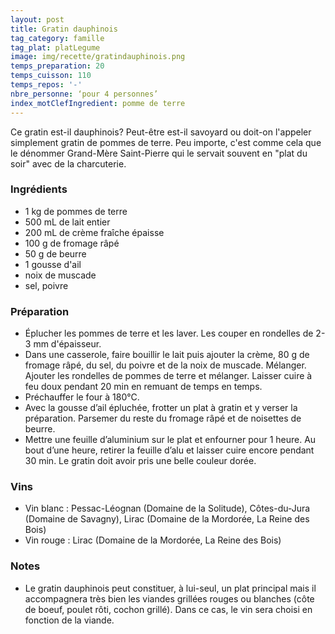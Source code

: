 ```yaml
---
layout: post
title: Gratin dauphinois
tag_category: famille
tag_plat: platLegume
image: img/recette/gratindauphinois.png
temps_preparation: 20
temps_cuisson: 110
temps_repos: '-'
nbre_personne: ‘pour 4 personnes’
index_motClefIngredient: pomme de terre
---
```

Ce gratin est-il dauphinois? Peut-être est-il savoyard ou doit-on l'appeler simplement gratin de pommes de terre. Peu importe, c'est comme cela que le dénommer Grand-Mère Saint-Pierre qui le servait souvent en "plat du soir" avec de la charcuterie.

### Ingrédients
* 1 kg de pommes de terre
* 500 mL de lait entier
* 200 mL de crème fraîche épaisse
* 100 g de fromage râpé
* 50 g de beurre
* 1 gousse d'ail
* noix de muscade
* sel, poivre

### Préparation
* Éplucher les pommes de terre et les laver. Les couper en rondelles de 2-3 mm d'épaisseur.
* Dans une casserole, faire bouillir le lait puis ajouter la crème, 80 g de fromage râpé, du sel, du poivre et de la noix de muscade. Mélanger. Ajouter les rondelles de pommes de terre et mélanger. Laisser cuire à feu doux pendant 20 min en remuant de temps en temps.
* Préchauffer le four à 180°C.
* Avec la gousse d’ail épluchée, frotter un plat à gratin et y verser la préparation. Parsemer du reste du fromage râpé et de noisettes de beurre.  
* Mettre une feuille d’aluminium sur le plat et enfourner pour 1 heure. Au bout d’une heure, retirer la feuille d’alu et laisser cuire encore pendant 30 min. Le gratin doit avoir pris une belle couleur dorée.

### Vins
* Vin blanc : Pessac-Léognan (Domaine de la Solitude), Côtes-du-Jura (Domaine de Savagny), Lirac (Domaine de la Mordorée, La Reine des Bois)
* Vin rouge : Lirac (Domaine de la Mordorée, La Reine des Bois)

### Notes
* Le gratin dauphinois peut constituer, à lui-seul, un plat principal mais il accompagnera très bien les viandes grillées rouges ou blanches (côte de boeuf, poulet rôti, cochon grillé). Dans ce cas, le vin sera choisi en fonction de la viande.
